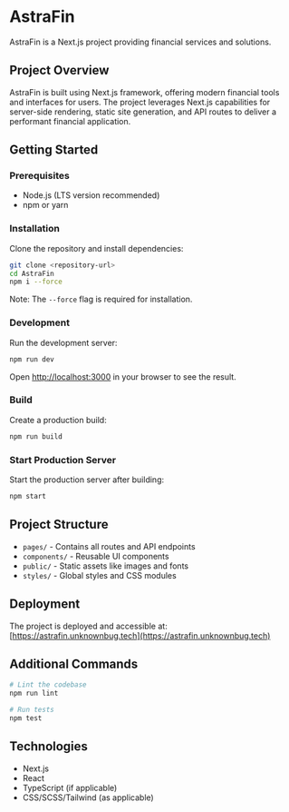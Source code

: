 # AstraFin

AstraFin is a Next.js project providing financial services and solutions.

## Project Overview

AstraFin is built using Next.js framework, offering modern financial tools and interfaces for users. The project leverages Next.js capabilities for server-side rendering, static site generation, and API routes to deliver a performant financial application.

## Getting Started

### Prerequisites

- Node.js (LTS version recommended)
- npm or yarn

### Installation

Clone the repository and install dependencies:

```bash
git clone <repository-url>
cd AstraFin
npm i --force
```

Note: The `--force` flag is required for installation.

### Development

Run the development server:

```bash
npm run dev
```

Open [http://localhost:3000](http://localhost:3000) in your browser to see the result.

### Build

Create a production build:

```bash
npm run build
```

### Start Production Server

Start the production server after building:

```bash
npm start
```

## Project Structure

- `pages/` - Contains all routes and API endpoints
- `components/` - Reusable UI components
- `public/` - Static assets like images and fonts
- `styles/` - Global styles and CSS modules

## Deployment

The project is deployed and accessible at:
[https://astrafin.unknownbug.tech](https://astrafin.unknownbug.tech)

## Additional Commands

```bash
# Lint the codebase
npm run lint

# Run tests
npm test
```

## Technologies

- Next.js
- React
- TypeScript (if applicable)
- CSS/SCSS/Tailwind (as applicable)
